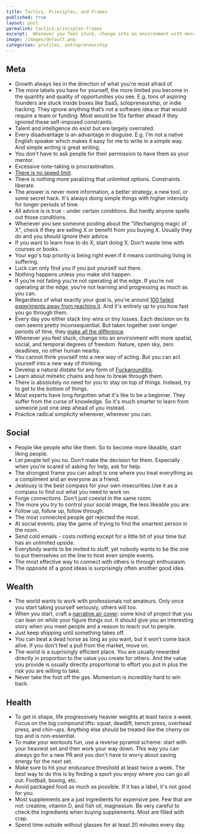 ```yaml
---
title: Tactics, Principles, and Frames
published: true
layout: post
permalink: tactics-principles-frames
excerpt:  Whenever you feel stuck, change into an environment with more spatial, social, and temporal degrees of freedom. Nature, open sky, zero deadlines, no other human nearby.
image: /images/default.png
categories: profiles, entrepreneurship
---
```




## Meta

* Growth always lies in the direction of what you're most afraid of.
* The more labels you have for yourself, the more limited you become in the quantity and quality of opportunities you see. E.g. tons of aspiring founders are stuck inside boxes like SaaS, solopreneurship, or indie hacking. They ignore anything that’s not a software idea or that would require a team or funding. Most would be 10x farther ahead if they ignored these self-imposed constraints.
* Talent and intelligence do exist but are largely overrated.
* Every disadvantage is an advantage in disguise. E.g. I'm not a native English speaker which makes it easy for me to write in a simple way. And simple writing is great writing. 
* You don't have to ask people for their permission to have them as your mentor. 
* Excessive note-taking is procrastination.
* [There is no speed limit](https://sive.rs/kimo).
* There is nothing more paralizing that unlimited options. Constraints liberate.
* The answer is never more information, a better strategy, a new tool, or some secret hack. It's always doing simple things with higher intensity for longer periods of time.
* All advice is is true - under certain conditions. But hardly anyone spells out those conditions.
* Whenever you see someone posting about the "lifechanging magic of X", check if they are selling X or benefit from you buying X. Usually they do and you should ignore their advice.
* If you want to learn how to do X, start doing X. Don't waste time with courses or books.
* Your ego's top priority is being right even if it means continuing living in suffering.
* Luck can only find you if you put yourself out there.
* Nothing happens unless *you* make shit happen.
* If you’re not failing you’re not operating at the edge. If you’re not operating at the edge, you’re not learning and progressing as much as you can. 
* Regardless of what exactly your goal is, you're around [100 failed experiments away from reaching it](https://jakobgreenfeld.com/hunting-failure). And it's entirely up to you how fast you go through them.
* Every day you either stack tiny wins or tiny losses. Each decision on its own seems pretty inconsequential. But taken together over longer periods of time, they [make all the difference](https://jamesclear.com/continuous-improvement).
* Whenever you feel stuck, change into an environment with more spatial, social, and temporal degrees of freedom. Nature, open sky, zero deadlines, no other human nearby.
* You cannot think yourself into a new way of acting. But you can act yourself into a new way of thinking.
* Develop a natural distate for any form of [Fuckarounditis](https://leangains.com/fuckarounditis/). 
* Learn about mimetic chains and how to break through them.
* There is absolutely no need for you to stay on top of things. Instead, try to get to the bottom of things. 
* Most experts have long forgotten what it's like to be a beginner. They suffer from the curse of knowledge. So it's much smarter to learn from someone just one step ahead of you instead.
* Practice radical simplicity whenever, wherever you can.

## Social

* People like people who like them. So to become more likeable, start liking people.
* Let people tell you no. Don’t make the decision for them. Especially when you’re scared of asking for help, ask for help.
* The strongest frame you can adopt is one where you treat everything as a compliment and an everyone as a friend.
* Jealousy is the best compass for your own insecurities.Use it as a compass to find out what you need to work on.
* Forge connections. Don't just coexist in the same room.
* The more you try to control your social image, the less likeable you are. 
* Follow up, follow up, follow through.
* The most connected people get rejected the most.
* At social events, play the game of trying to find the smartest person in the room.
* Send cold emails - costs nothing except for a little bit of your time but has an unlimited upside.
* Everybody wants to be invited to stuff, yet nobody wants to be the one to put themselves on the line to host even simple events.
* The most effective way to connect with others is through enthusiasm.
* The opposite of a good ideas is surprisingly often another good idea.

## Wealth

* The world wants to work with professionals not amateurs. Only once you start taking yourself seriously, others will too.
* When you start, craft a [narrative air cover](https://tomcritchlow.com/2022/06/03/indie-consulting-map/): some kind of project that you can lean on while your figure things out. It should give you an interesting story when you meet people and a reason to reach out to people.
* Just keep shipping until something takes off.
* You can beat a dead horse as long as you want, but it won’t come back alive. If you don't feel a pull from the market, move on.
* The world is a suprisingly efficient place. You are  usually rewarded directly in proportion to the value you create for others. And the value you provide is usually directly proportional to effort you put in plus the risk you are willing to take.
* Never take the foot off the gas. Momentum is incredibly hard to win back.

## Health

* To get in shape, life progressively heavier weights at least twice a week. Focus on the big compound lifts: squat, deadlift, bench press, overhead press, and chin-ups. Anything else should be treated like the cherry on top and is non-essential.
* To make your workouts fun, use a reverse pyramid scheme: start with your heaviest set and then work your way down. This way you can always go for a new PR and you don't have to worry about saving energy for the next set.
* Make sure to hit your endurance threshold at least twice a week. The best way to do this is by finding a sport you enjoy where you can go all out. Football, boxing, etc.
* Avoid packaged food as much as possible. If it has a label, it's not good for you.
* Most supplements are a just ingredients for expensive pee. Few that are not: creatine, vitamin D, and fish oil, magnesium. Be very careful to check the ingredients when buying supplements. Most are filled with crap.
* Spend time outside without glasses for at least 20 minutes every day.




